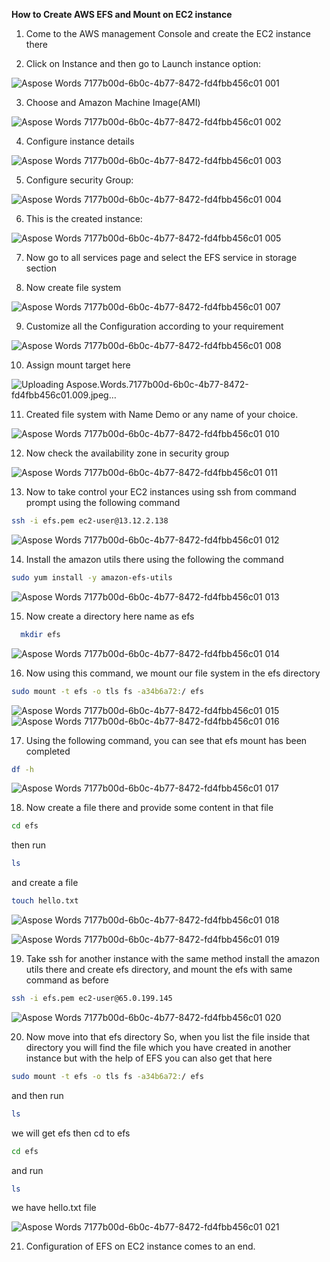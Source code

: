 ﻿**How to Create AWS EFS and Mount on EC2 instance**

1. Come to the AWS management Console and create the EC2 instance there

1. Click on Instance and then go to Launch instance option:

![Aspose Words 7177b00d-6b0c-4b77-8472-fd4fbb456c01 001](https://user-images.githubusercontent.com/95607370/171828543-2c55b54f-2de2-4b5b-a684-339188832f23.jpeg)

3. Choose and Amazon Machine Image(AMI)

![Aspose Words 7177b00d-6b0c-4b77-8472-fd4fbb456c01 002](https://user-images.githubusercontent.com/95607370/171828600-9fca6179-8c22-4f0f-9f4e-1df030430d7a.jpeg)

4. Configure instance details

![Aspose Words 7177b00d-6b0c-4b77-8472-fd4fbb456c01 003](https://user-images.githubusercontent.com/95607370/171828649-aaad8ed5-203b-4bfc-82f2-d6dd5e813348.jpeg)

5. Configure security Group:

![Aspose Words 7177b00d-6b0c-4b77-8472-fd4fbb456c01 004](https://user-images.githubusercontent.com/95607370/171828690-ce6af206-867b-441e-b56d-5dddea4e299c.jpeg)

6. This is the created instance:

![Aspose Words 7177b00d-6b0c-4b77-8472-fd4fbb456c01 005](https://user-images.githubusercontent.com/95607370/171828730-57cf06dd-1dac-4017-b54c-96a7368db882.jpeg)

7. Now go to all services page and select the EFS service in storage section


8. Now create file system

![Aspose Words 7177b00d-6b0c-4b77-8472-fd4fbb456c01 007](https://user-images.githubusercontent.com/95607370/171828873-c291680d-060a-464e-ba24-3840e4380341.jpeg)

9. Customize all the Configuration according to your requirement

![Aspose Words 7177b00d-6b0c-4b77-8472-fd4fbb456c01 008](https://user-images.githubusercontent.com/95607370/171828912-82eb6378-6e4a-4445-a9b7-6db774dfb496.jpeg)

10. Assign mount target here

![Uploading Aspose.Words.7177b00d-6b0c-4b77-8472-fd4fbb456c01.009.jpeg…]()

11. Created file system with Name Demo or any name of your choice.

![Aspose Words 7177b00d-6b0c-4b77-8472-fd4fbb456c01 010](https://user-images.githubusercontent.com/95607370/171828984-a56f573c-d109-402a-b0db-49429b273321.jpeg)

12. Now check the availability zone in security group

![Aspose Words 7177b00d-6b0c-4b77-8472-fd4fbb456c01 011](https://user-images.githubusercontent.com/95607370/171829035-fe92daee-704f-486a-818a-2387378e3b0d.jpeg)

13. Now to take control your EC2 instances using ssh from command prompt using the following command

```bash
ssh -i efs.pem ec2-user@13.12.2.138
```

![Aspose Words 7177b00d-6b0c-4b77-8472-fd4fbb456c01 012](https://user-images.githubusercontent.com/95607370/171829120-0a81f816-eccf-4259-8147-3bd5c66af990.jpeg)

14. Install the amazon utils there using the following the command 

```bash
sudo yum install -y amazon-efs-utils
 ```

![Aspose Words 7177b00d-6b0c-4b77-8472-fd4fbb456c01 013](https://user-images.githubusercontent.com/95607370/171829154-d17f2c1b-56a2-4e88-878f-9d3c8fda57bb.jpeg)

15. Now create a directory here name as efs 

```bash
  mkdir efs
  ```

![Aspose Words 7177b00d-6b0c-4b77-8472-fd4fbb456c01 014](https://user-images.githubusercontent.com/95607370/171829209-600565a9-61cf-4acf-9b38-83ef786587ed.jpeg)

16. Now using this command, we mount our file system in the efs directory 

```bash
sudo mount -t efs -o tls fs -a34b6a72:/ efs
```

![Aspose Words 7177b00d-6b0c-4b77-8472-fd4fbb456c01 015](https://user-images.githubusercontent.com/95607370/171829225-32d58e28-399a-45db-9e25-950d4e4def10.jpeg)
![Aspose Words 7177b00d-6b0c-4b77-8472-fd4fbb456c01 016](https://user-images.githubusercontent.com/95607370/171829264-af19e99f-a3f7-4786-8b09-7f609771986b.jpeg)

17. Using the following command, you can see that efs mount has been completed 


```bash
df -h
```

![Aspose Words 7177b00d-6b0c-4b77-8472-fd4fbb456c01 017](https://user-images.githubusercontent.com/95607370/171829325-c4f4bdf2-ffb3-4a19-ba90-76fdd1d3a318.jpeg)

18. Now create a file there and provide some content in that file 

```bash
cd efs
   ```
   then run

```bash 
ls
```
and create a file 
 ```bash
 touch hello.txt
 ```

![Aspose Words 7177b00d-6b0c-4b77-8472-fd4fbb456c01 018](https://user-images.githubusercontent.com/95607370/171829374-b1dba595-6e5d-4a94-a6ae-9b45dcd42c2e.jpeg)

![Aspose Words 7177b00d-6b0c-4b77-8472-fd4fbb456c01 019](https://user-images.githubusercontent.com/95607370/171829410-e67d561a-0310-4500-8769-4d990c17463e.jpeg)

19. Take ssh for another instance with the same method install the amazon utils there and create efs directory, and mount the efs with same command as before

```bash
ssh -i efs.pem ec2-user@65.0.199.145
```
![Aspose Words 7177b00d-6b0c-4b77-8472-fd4fbb456c01 020](https://user-images.githubusercontent.com/95607370/171829445-eea8c072-09c4-4bd2-8b4a-41c0ead26552.jpeg)

20. Now move into that efs directory So, when you list the file inside that directory you will find the file which you have created in another instance but with the help of EFS you can also get that here

```bash
sudo mount -t efs -o tls fs -a34b6a72:/ efs
```
and then run 
```bash
ls 
```
we will get efs then cd to efs 
```bash
cd efs
```
and run 
```bash
ls
```

we have hello.txt file

![Aspose Words 7177b00d-6b0c-4b77-8472-fd4fbb456c01 021](https://user-images.githubusercontent.com/95607370/171829482-59345e32-bd8c-49fc-9f1c-77521f5555e2.jpeg)

21. Configuration of EFS on EC2 instance comes to an end.
